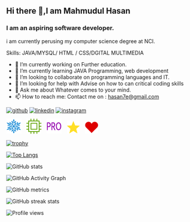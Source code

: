 ## Hi there 👋,I am Mahmudul Hasan
### I am an aspiring software developer.


i am currently perusing my computer science degree at NCI. 

Skills: JAVA/MYSQL/ HTML / CSS/DGITAL MULTIMEDIA

- 🔭 I’m currently working on Further education. 
- 🌱 I’m currently learning JAVA Programming, web development 
- 👯 I’m looking to collaborate on programming languages and IT. 
- 🤔 I’m looking for help with Advise on how to can critical coding skills 
- 💬 Ask me about Whatever comes to your mind. 
- 📫 How to reach me: Contact me on : hasan7e@gmail.com 


[<img src='https://cdn.jsdelivr.net/npm/simple-icons@3.0.1/icons/github.svg' alt='github' height='40'>](https://github.com/Hasan7e)  [<img src='https://cdn.jsdelivr.net/npm/simple-icons@3.0.1/icons/linkedin.svg' alt='linkedin' height='40'>](https://www.linkedin.com/in/www.linkedin.com/in/hasan7e/)  [<img src='https://cdn.jsdelivr.net/npm/simple-icons@3.0.1/icons/instagram.svg' alt='instagram' height='40'>](https://www.instagram.com/hasan7e/)  

<a href='https://archiveprogram.github.com/'><img src='https://raw.githubusercontent.com/acervenky/animated-github-badges/master/assets/acbadge.gif' width='40' height='40'></a> <a href='https://docs.github.com/en/developers'><img src='https://raw.githubusercontent.com/acervenky/animated-github-badges/master/assets/devbadge.gif' width='40' height='40'></a> <a href='https://github.com/pricing'><img src='https://raw.githubusercontent.com/acervenky/animated-github-badges/master/assets/pro.gif' width='40' height='40'></a> <a href='https://stars.github.com/'><img src='https://raw.githubusercontent.com/acervenky/animated-github-badges/master/assets/starbadge.gif' width='35' height='35'></a> <a href='https://docs.github.com/en/github/supporting-the-open-source-community-with-github-sponsors'><img src='https://raw.githubusercontent.com/acervenky/animated-github-badges/master/assets/sponsorbadge.gif' width='35' height='35'></a> 

[![trophy](https://github-profile-trophy.vercel.app/?username=Hasan7e)](https://github.com/ryo-ma/github-profile-trophy)

[![Top Langs](https://github-readme-stats.vercel.app/api/top-langs/?username=Hasan7e)](https://github.com/anuraghazra/github-readme-stats)

![GitHub stats](https://github-readme-stats.vercel.app/api?username=Hasan7e&show_icons=true)  

![GitHub Activity Graph](https://activity-graph.herokuapp.com/graph?username=Hasan7e)  

![GitHub metrics](https://metrics.lecoq.io/Hasan7e)  

![GitHub streak stats](https://streak-stats.demolab.com/?user=Hasan7e)  

![Profile views](https://gpvc.arturio.dev/Hasan7e)  
